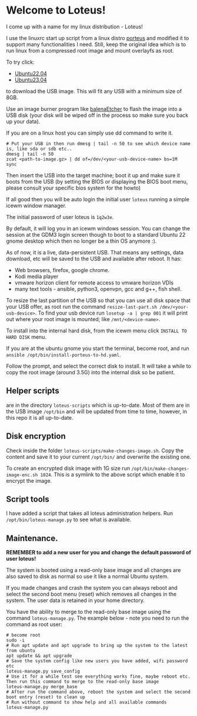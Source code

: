 # Welcome to Loteus!

I come up with a name for my linux distribution - Loteus!

I use the linuxrc start up script from a linux distro [porteus](http://www.porteus.org/) and modified it to support many functionalities I need. Still, keep the original idea which is to run linux from a compressed root image and mount overlayfs as root.

To try click:
- [Ubuntu22.04](https://mega.nz/file/0Aw0ySxR#A6iMdK25IJMVV7qvoAZdWeE6ExHpYo9dtS57t0-Bzqk) 
- [Ubuntu23.04](https://mega.nz/file/sZQDUK7a#E_LTpDbYwDqL959jPvy6ua86l6GEZyQ5MpjylrhkfxI)

to download the USB image. This will fit any USB with a minimum size of 8GB.

Use an image burner program like [balenaEtcher](https://etcher.download/download-etcher/) to flash the image into a USB disk (your disk will be wiped off in the process so make sure you back up your data).

If you are on a linux host you can simply use dd command to write it.

```
# Put your USB in then run dmesg | tail -n 50 to see which device name is, like sda or sdb etc..
dmesg | tail -n 50
zcat <path-to-image.gz> | dd of=/dev/<your-usb-device-name> bs=1M 
sync
```

Then insert the USB into the target machine; boot it up and make sure it boots from the USB (by setting the BIOS or displaying the BIOS boot menu, please consult your specific bios system for the howto)

If all good then you will be auto login the initial user `loteus` running a simple icewm window manager.

The initial password of user loteus is `1q2w3e`.

By default, it will log you in an icewm windows session. You can change the session at the GDM3 login screen though to boot to a standard Ubuntu 22 gnome desktop which then no longer be a thin OS anymore :).

As of now, it is a live, data-persistent USB. That means any settings, data download, etc will be saved to the USB and available after reboot. It has:
- Web browsers, firefox, google chrome. 
- Kodi media player
- vmware horizon client for remote access to vmware horizon VDIs
- many text tools - ansible, python3, openvpn, gcc and g++, fish shell.

To resize the last partition of the USB so that you can use all disk space that your USB offer, as root run the command `resize-last-part.sh /dev/<your-usb-device>`. To find your usb device run `losetup -a | grep 001` it will print out where your root image is mounted; like `/mnt/<device-name>`.

To install into the internal hard disk, from the icewm menu click `INSTALL TO HARD DISK` menu.

If you are at the ubuntu gnome you start the terminal, become root, and run `ansible /opt/bin/install-porteus-to-hd.yaml`. 

Follow the prompt, and select the correct disk to install. It will take a while to copy the root image (around 3.5G) into the internal disk so be patient.

## Helper scripts
are in the directory `loteus-scripts` which is up-to-date. Most of them are in the USB image `/opt/bin` and will be updated from time to time, however, in this repo it is all up-to-date.

## Disk encryption

Check inside the folder `loteus-scripts/make-changes-image.sh`. Copy the content and save it to your current `/opt/bin/` and overwrite the existing one. 

To create an encrypted disk image with 1G size run `/opt/bin/make-changes-image-enc.sh 1024`. This is a symlink to the above script which enable it to encrypt the image.

## Script tools 

I have added a script that takes all loteus administration helpers. Run `/opt/bin/loteus-manage.py` to see what is available.

## Maintenance.

**REMEMBER to add a new user for you and change the default password of user loteus!**

The system is booted using a read-only base image and all changes are also saved to disk as normal so use it like
a normal Ubuntu system.

If you made changes and crash the system you can always reboot and select the second boot menu (reset) which removes all changes in the system. The user data is retained in your home directory.

You have the ability to merge to the read-only base image using the command `loteus-manage.py`. The example below - note you need to run the command as root user:

```
# become root 
sudo -i 
# Run apt update and apt upgrade to bring up the system to the latest from ubuntu 
apt update && apt upgrade 
# Save the system config like new users you have added, wifi password etc 
loteus-manage.py save_config
# Use it for a while test see everything works fine, maybe reboot etc. Then run this command to merge to the read-only base image 
loteus-manage.py merge_base
# After run the command above, reboot the system and select the second boot entry (reset) to clean up 
# Run without command to show help and all available commands
loteus-manage.py 
```
